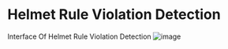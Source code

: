 # Helmet Rule Violation Detection
Interface Of Helmet Rule Violation Detection
![image](https://github.com/user-attachments/assets/abc33280-3a04-464a-a755-84ce43087e62)
